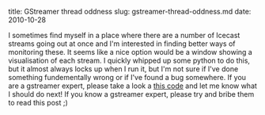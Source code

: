 title: GStreamer thread oddness
slug: gstreamer-thread-oddness.md
date: 2010-10-28


I sometimes find myself in a place where there are a number of Icecast streams going out at once and I'm interested in finding better ways of monitoring these. It seems like a nice option would be a window showing a visualisation of each stream.
I quickly whipped up some python to do this, but it almost always locks up when I run it, but I'm not sure if I've done something fundementally wrong or if I've found a bug somewhere.
If you are a gstreamer expert, please take a look a [this code](http://bazaar.launchpad.net/~cmsj/%2Bjunk/icecastvis/annotate/head%3A/icecastvisualiser.py "Some python") and let me know what I should do next! If you know a gstreamer expert, please try and bribe them to read this post ;)